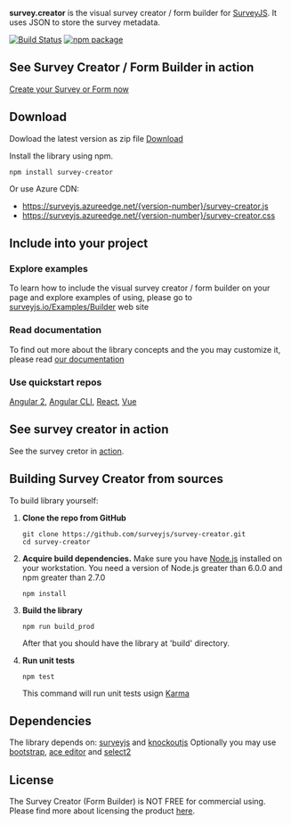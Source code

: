 **survey.creator** is the visual survey creator / form builder for [SurveyJS](https://github.com/surveyjs/survey-library). It uses JSON to store the survey metadata.

[![Build Status](https://travis-ci.org/surveyjs/survey-creator.svg?branch=master)](https://travis-ci.org/surveyjs/survey-creator)
[![npm package](https://badge.fury.io/js/surveyjs-survey-creator.svg)](https://www.npmjs.com/package/survey-creator)

## See Survey Creator / Form Builder in action

[Create your Survey or Form now](https://surveyjs.io/survey/Builder/)


## Download

Dowload the latest version as zip file [Download](https://github.com/surveyjs/survey-creator/releases)

Install the library using npm.

```
npm install survey-creator
```

Or use Azure CDN:

- https://surveyjs.azureedge.net/{version-number}/survey-creator.js
- https://surveyjs.azureedge.net/{version-number}/survey-creator.css

## Include into your project

### Explore examples

To learn how to include the visual survey creator / form builder on your page and explore examples of using, please go to [surveyjs.io/Examples/Builder](https://surveyjs.io/Examples/Builder) web site

### Read documentation

To find out more about the library concepts and the you may customize it, please read [our documentation](https://surveyjs.io/Documentation/Builder)

### Use quickstart repos

[Angular 2](https://github.com/surveyjs/surveyjs_angular_quickstart), [Angular CLI](https://github.com/surveyjs/surveyjs_angular_cli), [React](https://github.com/surveyjs/surveyjs_react_quickstart), [Vue](https://github.com/surveyjs/surveyjs_vue_quickstart)

## See survey creator in action

See the survey cretor in [action](http://surveyjs.io/Survey/Builder/).

## Building Survey Creator from sources

To build library yourself:

1.  **Clone the repo from GitHub**

    ```
    git clone https://github.com/surveyjs/survey-creator.git
    cd survey-creator
    ```

2.  **Acquire build dependencies.** Make sure you have [Node.js](http://nodejs.org/) installed on your workstation. You need a version of Node.js greater than 6.0.0 and npm greater than 2.7.0

    ```
    npm install
    ```

3.  **Build the library**

    ```
    npm run build_prod
    ```

    After that you should have the library at 'build' directory.

4.  **Run unit tests**
    ```
    npm test
    ```
    This command will run unit tests usign [Karma](https://karma-runner.github.io/0.13/index.html)

## Dependencies

The library depends on: [surveyjs](http://surveyjs.io/Library/) and [knockoutjs](http://knockoutjs.com)
Optionally you may use [bootstrap](http://getbootstrap.com), [ace editor](https://ace.c9.io/) and [select2](https://select2.org/)

## License

The Survey Creator (Form Builder) is NOT FREE for commercial using. Please find more about licensing the product [here](http://surveyjs.io/Licenses).
